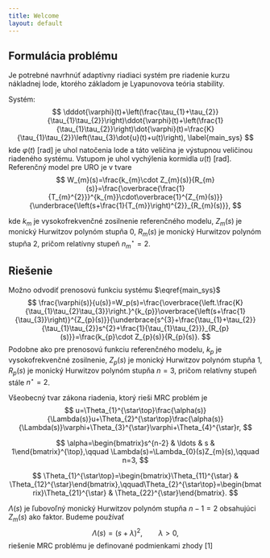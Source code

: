 ```yaml
---
title: Welcome
layout: default
---
```


## Formulácia problému

Je potrebné navrhnúť adaptívny riadiaci systém pre riadenie kurzu nákladnej lode, ktorého základom je Lyapunovova teória stability. 

Systém:
$$
\dddot{\varphi}(t)+\left(\frac{\tau_{1}+\tau_{2}}{\tau_{1}\tau_{2}}\right)\ddot{\varphi}(t)+\left(\frac{1}{\tau_{1}\tau_{2}}\right)\dot{\varphi}(t)=\frac{K}{\tau_{1}\tau_{2}}\left(\tau_{3}\dot{u}(t)+u(t)\right),
\label{main_sys}
$$
kde $\varphi(t)$ [rad] je uhol natočenia lode a táto veličina je výstupnou
veličinou riadeného systému. Vstupom je uhol vychýlenia kormidla $u(t)$ [rad]. 
Referenčný model pre URO je v tvare
$$
W_{m}(s)=\frac{k_{m}\cdot Z_{m}(s)}{R_{m}(s)}=\frac{\overbrace{\frac{1}{T_{m}^{2}}}^{k_{m}}\cdot\overbrace{1}^{Z_{m}(s)}}{\underbrace{\left(s+\frac{1}{T_{m}}\right)^{2}}_{R_{m}(s)}},
$$

kde $k_m$ je vysokofrekvenčné zosilnenie referenčného modelu, $Z_m(s)$ je
monický Hurwitzov polynóm stupňa 0, $R_m(s)$ je monický Hurwitzov polynóm stupňa
2, pričom relatívny stupeň $n^\star_m=2$.

## Riešenie

Možno odvodiť prenosovú funkciu systému $\eqref{main_sys}$
$$
\frac{\varphi(s)}{u(s)}=W_p(s)=\frac{\overbrace{\left.\frac{K}{\tau_{1}\tau_{2}\tau_{3}}\right.}^{k_{p}}\overbrace{\left(s+\frac{1}{\tau_{3}}\right)}^{Z_{p}(s)}}{\underbrace{s^{3}+\frac{\tau_{1}+\tau_{2}}{\tau_{1}\tau_{2}}s^{2}+\frac{1}{\tau_{1}\tau_{2}}}_{R_{p}(s)}}=\frac{k_{p}\cdot Z_{p}(s)}{R_{p}(s)}.
$$
Podobne ako pre prenosovú funkciu referenčného modelu, $k_p$ je vysokofrekvenčné zosilnenie, $Z_p(s)$ je
monický Hurwitzov polynóm stupňa 1, $R_p(s)$ je monický Hurwitzov polynóm stupňa
$n=3$, pričom relatívny stupeň stále $n^\star=2$.

Všeobecný tvar zákona riadenia, ktorý rieši MRC problém je
$$
u=\Theta_{1}^{\star\top}\frac{\alpha(s)}{\Lambda(s)}u+\Theta_{2}^{\star\top}\frac{\alpha(s)}{\Lambda(s)}\varphi+\Theta_{3}^{\star}\varphi+\Theta_{4}^{\star}r,
$$

$$
\alpha=\begin{bmatrix}s^{n-2} & \ldots & s & 1\end{bmatrix}^{\top},\qquad \Lambda(s)=\Lambda_{0}(s)Z_{m}(s),\qquad n=3,
$$

$$
\Theta_{1}^{\star\top}=\begin{bmatrix}\Theta_{11}^{\star} & \Theta_{12}^{\star}\end{bmatrix},\qquad\Theta_{2}^{\star\top}=\begin{bmatrix}\Theta_{21}^{\star} & \Theta_{22}^{\star}\end{bmatrix}.
$$

$\Lambda(s)$ je ľubovoľný monický Hurwitzov polynóm stupňa $n - 1 = 2$ obsahujúci $Z_m(s)$ ako faktor. Budeme používať
$$
\Lambda(s)=\left(s+\lambda\right)^{2},\qquad\lambda>0,
$$
riešenie MRC problému je definované podmienkami zhody [1]
